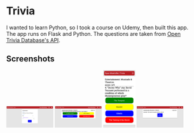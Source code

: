# Trivia
I wanted to learn Python, so I took a course on Udemy, then built this app. The app runs on Flask and Python. The questions are taken from [Open Trivia Database's API](https://opentdb.com/api_config.php). 

## Screenshots
<div>
  <img src="https://github.com/RyanMontville/trivia/blob/main/screenshots/trivia-start-screen.png" alt="Start Screen" title="Start Screen" style="width: 25%; display: inline-block;"></img>
  <img src="https://github.com/RyanMontville/trivia/blob/main/screenshots/trivia-question.png" alt="Question" title="Question" style="width: 25%; display: inline-block;"></img>
  <img src="https://github.com/RyanMontville/trivia/blob/main/screenshots/trivia-question-mobile.png" alt="Question on Mobile" title="Question on Mobile" style="width: 17%; display: inline-block;"></img>
  <img src="https://github.com/RyanMontville/trivia/blob/main/screenshots/trivia-answer.png" alt="Answer" title="Answer" style="width: 25%; display: inline-block;"></img>
</div>

